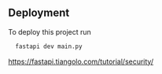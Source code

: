 ## Deployment

To deploy this project run

```bash
  fastapi dev main.py
```
https://fastapi.tiangolo.com/tutorial/security/
